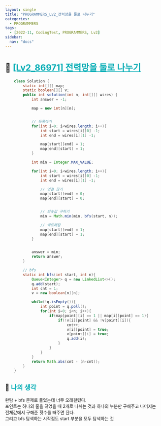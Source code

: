 ```yaml
---
layout: single
title: "PROGRAMMERS_Lv2_전력망을 둘로 나누기"
categories:
  - PROGRAMMERS
tags:
  - [2022-11, CodingTest, PROGRAMMERS, Lv2]
sidebar:
  nav: "docs"
---
```


# 📁 <b><a style="color:#00adb5" href="https://programmers.co.kr/learn/courses/30/lessons/86971" target=_blank>[Lv2_86971] 전력망을 둘로 나누기</a></b>

```java
    class Solution {
        static int[][] map;
        static boolean[][] v;
        public int solution(int n, int[][] wires) {
            int answer = -1;

            map = new int[n][n];


            // 등록하기
            for(int i=0; i<wires.length; i++){
                int start = wires[i][0] -1;
                int end = wires[i][1] -1;

                map[start][end] = 1;
                map[end][start] = 1;
            }

            int min = Integer.MAX_VALUE;

            for(int i=0; i<wires.length; i++){
                int start = wires[i][0] -1;
                int end = wires[i][1] -1;

                // 연결 끊기
                map[start][end] = 0;
                map[end][start] = 0;


                // 최솟값 구하기
                min = Math.min(min, bfs(start, n));

                // 백트래킹
                map[start][end] = 1;
                map[end][start] = 1;
            }


            answer = min;
            return answer;
        }

        // bfs
        static int bfs(int start, int n){
            Queue<Integer> q = new LinkedList<>();
            q.add(start);
            int cnt = 1;
            v = new boolean[n][n];

            while(!q.isEmpty()){
                int point = q.poll();
                for(int i=0; i<n; i++){
                    if(map[point][i] == 1 || map[i][point] == 1){
                        if(!v[i][point] && !v[point][i]){
                            cnt++;
                            v[i][point] = true;
                            v[point][i] = true;
                            q.add(i);
                        }
                    }
                }
            }
            return Math.abs(cnt - (n-cnt));
        }
    }
```

## 🤔 <b><a style="color:#00adb5">나의 생각</a></b>

완탐 + bfs 문제로 풀었는데 너무 오래걸렸다.<br>
포인트는 하나의 줄을 끊었을 때 2개로 나뉘는 것과 하나의 부분만 구해주고 나머지는 전체값에서 구해준 횟수를 빼주면 된다.<br>
그리고 bfs 탐색하는 시작점도 start 부분을 모두 탐색하는 것 